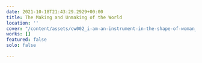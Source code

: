 ```yaml
---
date: 2021-10-18T21:43:29.2929+00:00
title: The Making and Unmaking of the World
location: ''
cover: "/content/assets/cw002_i-am-an-instrument-in-the-shape-of-woman_2021_72.jpg"
works: []
featured: false
solo: false

---
```

